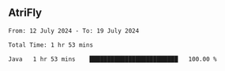 ## AtriFly

<!--START_SECTION:waka-->

```txt
From: 12 July 2024 - To: 19 July 2024

Total Time: 1 hr 53 mins

Java   1 hr 53 mins    █████████████████████████   100.00 %
```

<!--END_SECTION:waka-->

